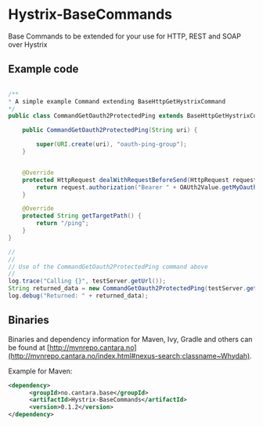 # Hystrix-BaseCommands

Base Commands to be extended for your use for HTTP, REST and SOAP over Hystrix


## Example code

```java

/**
* A simple example Command extending BaseHttpGetHystrixCommand
*/
public class CommandGetOauth2ProtectedPing extends BaseHttpGetHystrixCommand<String> {

    public CommandGetOauth2ProtectedPing(String uri) {

        super(URI.create(uri), "oauth-ping-group");
    }


    @Override
    protected HttpRequest dealWithRequestBeforeSend(HttpRequest request) {
        return request.authorization("Bearer " + OAUth2Value.getMyOauth2Token());
    }

    @Override
    protected String getTargetPath() {
        return "/ping";
    }
}

//
//
// Use of the CommandGetOauth2ProtectedPing command above
//
log.trace("Calling {}", testServer.getUrl());
String returned_data = new CommandGetOauth2ProtectedPing(testServer.getUrl()).execute();
log.debug("Returned: " + returned_data);

```


## Binaries

Binaries and dependency information for Maven, Ivy, Gradle and others can be found at [http://mvnrepo.cantara.no](http://mvnrepo.cantara.no/index.html#nexus-search;classname~Whydah).

Example for Maven:

```xml
<dependency>
      <groupId>no.cantara.base</groupId>
      <artifactId>Hystrix-BaseCommands</artifactId>
      <version>0.1.2</version>
</dependency>
```